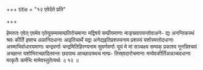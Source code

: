 +++
title = "१२ एवेदेते प्रति"

+++

हेमरुतः एवेत् एवमेव एतेयूयम्मामाम्प्रतिरोचमानाः मद्विषये सम्प्रीयमाणाः माङ्ख्यापयन्तोवाअने- द्यः अनन्तिकस्थं श्रवः कीर्तिं इषश्च अन्नानिदधानाः आइतिचार्थे यद्वा अनेद्यइतिप्रशस्यनाम प्रशस्यं यशोस्मत्तोदधानाः अस्माभिर्वाधारयमाणाः चन्द्रवर्णाः चन्द्रमितिहिरण्यनाम सुवर्णवर्णाः यूयं मे मां सञ्चक्ष्य सम्यक् प्रकाश्य नूनन्निश्चयं अच्छान्त यशोभिराच्छादितवन्तः छदयाथ आच्छादयथच माम्प्र- तिस्र्वदारोचमानाः मय्येवकीर्तिंअन्नञ्चदधानाः मत्कृतैः कर्मभिः मामेवस्तुतेत्यर्थः ॥ १२ ॥